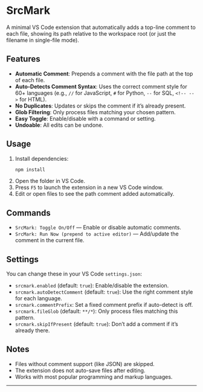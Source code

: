 # SrcMark

A minimal VS Code extension that automatically adds a top-line comment to each file, showing its path relative to the workspace root (or just the filename in single-file mode).

## Features

- **Automatic Comment**: Prepends a comment with the file path at the top of each file.
- **Auto-Detects Comment Syntax**: Uses the correct comment style for 60+ languages (e.g., `//` for JavaScript, `#` for Python, `--` for SQL, `<!-- -->` for HTML).
- **No Duplicates**: Updates or skips the comment if it’s already present.
- **Glob Filtering**: Only process files matching your chosen pattern.
- **Easy Toggle**: Enable/disable with a command or setting.
- **Undoable**: All edits can be undone.

## Usage

1. Install dependencies:  
   ```sh
   npm install
   ```
2. Open the folder in VS Code.
3. Press `F5` to launch the extension in a new VS Code window.
4. Edit or open files to see the path comment added automatically.

## Commands

- `SrcMark: Toggle On/Off` — Enable or disable automatic comments.
- `SrcMark: Run Now (prepend to active editor)` — Add/update the comment in the current file.

## Settings

You can change these in your VS Code `settings.json`:

- `srcmark.enabled` (default: `true`): Enable/disable the extension.
- `srcmark.autoDetectComment` (default: `true`): Use the right comment style for each language.
- `srcmark.commentPrefix`: Set a fixed comment prefix if auto-detect is off.
- `srcmark.fileGlob` (default: `**/*`): Only process files matching this pattern.
- `srcmark.skipIfPresent` (default: `true`): Don’t add a comment if it’s already there.

## Notes

- Files without comment support (like JSON) are skipped.
- The extension does not auto-save files after editing.
- Works with most popular programming and markup languages.

---